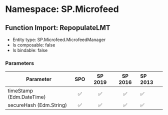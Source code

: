 # Namespace: SP.Microfeed

## Function Import: RepopulateLMT

- Entity type: SP.Microfeed.MicrofeedManager
- Is composable: false
- Is bindable: false

### Parameters

Parameter | SPO | SP 2019 | SP 2016 | SP 2013
----------|:---:|:-------:|:-------:|:-------
timeStamp (Edm.DateTime) | ✅ | ✅ | ✅ | ✅
secureHash (Edm.String) | ✅ | ✅ | ✅ | ✅
